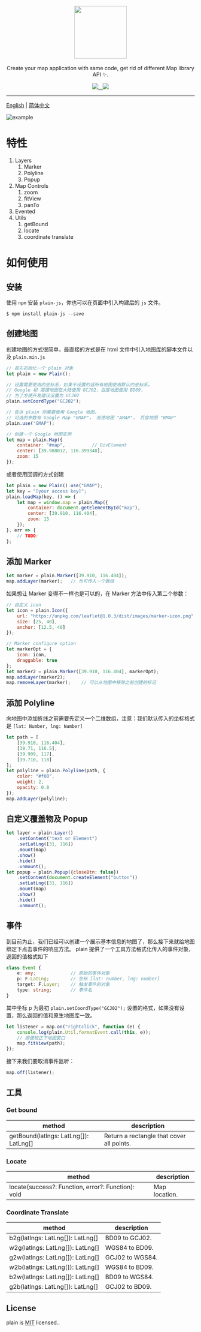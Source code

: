 <p align="center">
    <a href="https://github.com/XingzheFE/plain">
        <img width="140" src="https://user-images.githubusercontent.com/10026019/68386171-705bad80-0196-11ea-9e64-e98ea602ce56.png" alt="">
        <br/>
    </a>
    </br>
    Create your map application with same code, get rid of different Map library API ✨.
</p>
<p align="center">
    <a href="https://www.npmjs.com/package/plain-js">
        <img src="https://img.shields.io/npm/v/plain-js.svg">
    </a>
    <a href="https://travis-ci.org/XingzheFE/plain">
        <img src="https://travis-ci.org/XingzheFE/plain.svg?branch=master" alt="">
    </a>
    <a href="https://www.npmjs.com/package/plain-js">
        <img src="https://img.shields.io/npm/dt/plain-js.svg" alt="">
    </a>
    <a href="/Dafrok/vue-baidu-map/blob/master">
        <img src="https://img.shields.io/github/license/XingzheFE/plain.svg">
    </a>
</p>

<hr/>

[English](./README.md) | [简体中文](./README.zh.md)

![example](./images/example.png)

# 特性
1. Layers
    1. Marker
    2. Polyline
    3. Popup
2. Map Controls
    1. zoom
    2. fitView
    3. panTo
3. Evented
4. Utils
    1. getBound
    2. locate
    3. coordinate translate

# 如何使用

## 安装
使用 `npm` 安装 `plain-js`，你也可以在页面中引入构建后的 `js` 文件。

`$ npm install plain-js --save`

## 创建地图
创建地图的方式很简单，最直接的方式是在 html 文件中引入地图库的脚本文件以及 `plain.min.js`
```javascript
// 首先初始化一个 plain 对象
let plain = new Plain();

// 设置需要使用的坐标系，如果不设置的话所有地图使用默认的坐标系，
// Google 和 高德地图在大陆使用 GCJ02，百度地图使用 BD09，
// 为了方便开发建议设置为 GCJ02
plain.setCoordType("GCJ02");

// 告诉 plain 你需要使用 Google 地图，
// 可选的参数有 Google Map "GMAP"， 高德地图 "AMAP"， 百度地图 "BMAP"
plain.use("GMAP");

// 创建一个 Google 地图实例
let map = plain.Map({
    container: "#map",          // DivElement
    center: [39.908012, 116.399348],
    zoom: 15
});
```
或者使用回调的方式创建
```javascript
let plain = new Plain().use("GMAP");
let key = "[your access key]";
plain.loadMap(key, () => {
    let map = window.map = plain.Map({
        container: document.getElementById("map"),
        center: [39.910, 116.404],
        zoom: 15
    });
}, err => {
    // TODO:
};

```

## 添加 Marker
```javascript
let marker = plain.Marker([39.910, 116.404]);
map.addLayer(marker);   // 也可传入一个数组
```
如果想让 Marker 变得不一样也是可以的，在 Marker 方法中传入第二个参数：
```javascript
// 自定义 icon
let icon = plain.Icon({
    url: "https://unpkg.com/leaflet@1.0.3/dist/images/marker-icon.png",
    size: [25, 40],
    anchor: [12.5, 40]
});

// Marker configure option
let markerOpt = {
    icon: icon,
    draggable: true
};
let marker2 = plain.Marker([39.910, 116.404], markerOpt);
map.addLayer(marker2);
map.removeLayer(marker);    // 可以从地图中移除之前创建的标记
```

## 添加 Polyline
向地图中添加折线之前需要先定义一个二维数组，注意：我们默认传入的坐标格式是 `[lat: Number, lng: Number]`
```javascript
let path = [
    [39.910, 116.404],
    [39.71, 116.5],
    [39.909, 117],
    [39.710, 118]
];
let polyline = plain.Polyline(path, {
    color: "#f00",
    weight: 2,
    opacity: 0.8
});
map.addLayer(polyline);
```

## 自定义覆盖物及 Popup
```javascript
let layer = plain.Layer()
    .setContent("text or Element")
    .setLatLng([31, 116])
    .mount(map)
    .show()
    .hide()
    .unmount();
let popup = plain.Popup({closeBtn: false})
    .setContent(document.createElement("button"))
    .setLatLng([31, 116])
    .mount(map)
    .show()
    .hide()
    .unmount();
```

## 事件
到目前为止，我们已经可以创建一个展示基本信息的地图了，那么接下来就给地图绑定下点击事件的响应方法。
plain 提供了一个工具方法格式化传入的事件对象，返回的值格式如下
```typescript
class Event {
    e: any;             // 原始的事件对象
    p: F.LatLng;        // 坐标 [lat: number, lng: number]
    target: F.Layer;    // 触发事件的对象
    type: string;       // 事件名
}
```
其中坐标 p 为最初 `plain.setCoordType("GCJ02");` 设置的格式，如果没有设置，那么返回的值和原生地图库一致。
```javascript
let listener = map.on("rightclick", function (e) {
    console.log(plain.Util.formatEvent.call(this, e));
    // 顺便校正下地图窗口
    map.fitView(path);
});
```
接下来我们要取消事件监听：
```javascript
map.off(listener);
```

## 工具

### Get bound

| method | description |
|---|---|
| getBound(latlngs: LatLng[]): LatLng[]| Return a rectangle that cover all points. |

### Locate

| method | description |
|---|---|
| locate(success?: Function, error?: Function): void | Map location. |

### Coordinate Translate

| method | description |
|---|---|
| b2g(latlngs: LatLng[]): LatLng[] | BD09 to GCJ02. |
| w2g(latlngs: LatLng[]): LatLng[] | WGS84 to BD09. |
| g2w(latlngs: LatLng[]): LatLng[] | GCJ02 to WGS84. |
| w2b(latlngs: LatLng[]): LatLng[] | WGS84 to BD09. |
| b2w(latlngs: LatLng[]): LatLng[] | BD09 to WGS84. |
| g2b(latlngs: LatLng[]): LatLng[] | GCJ02 to BD09. |

## License

plain is [MIT](./LICENSE) licensed..
